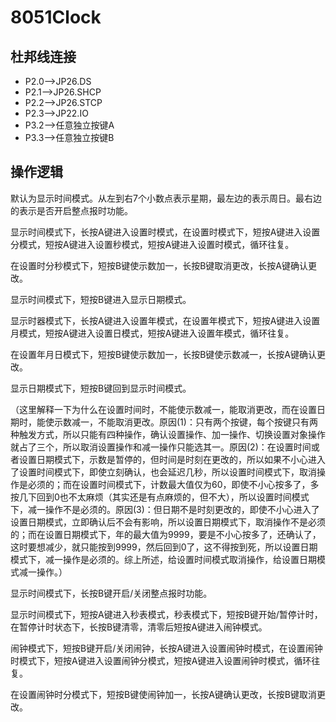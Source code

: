 # 8051Clock  
## 杜邦线连接  
- P2.0-->JP26.DS
- P2.1-->JP26.SHCP
- P2.2-->JP26.STCP
- P2.3-->JP22.IO
- P3.2-->任意独立按键A
- P3.3-->任意独立按键B

## 操作逻辑
默认为显示时间模式。从左到右7个小数点表示星期，最左边的表示周日。最右边的表示是否开启整点报时功能。

显示时间模式下，长按A键进入设置时模式，在设置时模式下，短按A键进入设置分模式，短按A键进入设置秒模式，短按A键进入设置时模式，循环往复。

在设置时分秒模式下，短按B键使示数加一，长按B键取消更改，长按A键确认更改。

显示时间模式下，短按B键进入显示日期模式。

显示时器模式下，长按A键进入设置年模式，在设置年模式下，短按A键进入设置月模式，短按A键进入设置日模式，短按A键进入设置年模式，循环往复。

在设置年月日模式下，短按B键使示数加一，长按B键使示数减一，长按A键确认更改。

显示日期模式下，短按B键回到显示时间模式。

（这里解释一下为什么在设置时间时，不能使示数减一，能取消更改，而在设置日期时，能使示数减一，不能取消更改。原因(1)：只有两个按键，每个按键只有两种触发方式，所以只能有四种操作，确认设置操作、加一操作、切换设置对象操作就占了三个，所以取消设置操作和减一操作只能选其一。原因(2)：在设置时间或者设置日期模式下，示数是暂停的，但时间是时刻在更改的，所以如果不小心进入了设置时间模式下，即使立刻确认，也会延迟几秒，所以设置时间模式下，取消操作是必须的；而在设置时间模式下，计数最大值仅为60，即使不小心按多了，多按几下回到0也不太麻烦（其实还是有点麻烦的，但不大），所以设置时间模式下，减一操作不是必须的。原因(3)：但日期不是时刻更改的，即使不小心进入了设置日期模式，立即确认后不会有影响，所以设置日期模式下，取消操作不是必须的；而在设置日期模式下，年的最大值为9999，要是不小心按多了，还确认了，这时要想减少，就只能按到9999，然后回到0了，这不得按到死，所以设置日期模式下，减一操作是必须的。综上所述，给设置时间模式取消操作，给设置日期模式减一操作。）

显示时间模式下，长按B键开启/关闭整点报时功能。

显示时间模式下，短按A键进入秒表模式，秒表模式下，短按B键开始/暂停计时，在暂停计时状态下，长按B键清零，清零后短按A键进入闹钟模式。

闹钟模式下，短按B键开启/关闭闹钟，长按A键进入设置闹钟时模式，在设置闹钟时模式下，短按A键进入设置闹钟分模式，短按A键进入设置闹钟时模式，循环往复。

在设置闹钟时分模式下，短按B键使闹钟加一，长按A键确认更改，长按B键取消更改。
